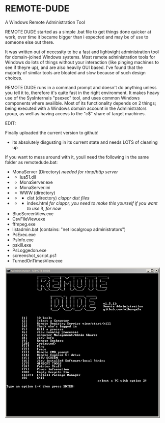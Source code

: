 # REMOTE-DUDE
A Windows Remote Administration Tool

REMOTE DUDE started as a simple .bat file to get things done quicker at work, over time it became bigger than i expected and may be of use to someone else out there.

It was written out of necessity to be a fast and lightwight administration tool for domain-joined Windows systems. Most remote administration tools for Windows do lots of things without your interaction (like pinging machines to see if theyre up), and are also heavily GUI based. I've found that the majority of similar tools are bloated and slow because of such design choices.

REMOTE DUDE runs in a command prompt and doesn't do anything unless you tell it to, therefore it's quite fast in the right environment. It makes heavy use of the SysInternals "psexec" tool, and uses common Windows components where availible. Most of its functionality depends on 2 things; being executed with a Windows domain account in the Administrators group, as well as having access to the "c$" share of target machines.

EDIT:

Finally uploaded the current version to github!

- its absolutely disgusting in its current state and needs LOTS of cleaning up

If you want to mess around with it, youll need the following in the same folder as remotedude.bat:

- MonaServer (Directory) *needed for rtmp/http server*
- - lua51.dll
- - MonaServer.exe
- - MonaServer.ini
- - WWW (directory)
- - - dist (directory) *clappr dist files*
- - - index.html *for clappr, you need to make this yourself if you want to use it, for now*
- BlueScreenView.exe
- CsvFileView.exe
- ffmpeg.exe
- listadmin.bat (contains: "net localgroup administrators")
- PsExec.exe
- PsInfo.exe
- pskill.exe
- PsLoggedon.exe
- screenshot_script.ps1
- TurnedOnTimesView.exe

![alt text](https://github.com/albanqafa/REMOTE-DUDE/blob/master/screenshot.PNG)
